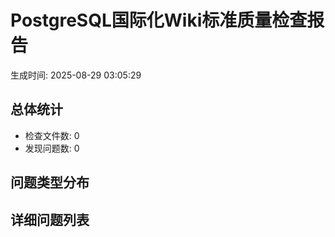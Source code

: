 # PostgreSQL国际化Wiki标准质量检查报告

生成时间: 2025-08-29 03:05:29

## 总体统计
- 检查文件数: 0
- 发现问题数: 0

## 问题类型分布

## 详细问题列表